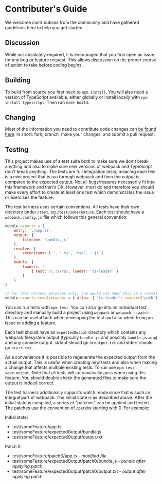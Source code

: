 # Contributer's Guide

We welcome contributions from the community and have gathered guidelines 
here to help you get started.

## Discussion

While not absolutely required, it is encouraged that you first open an issue 
for any bug or feature request. This allows discussion on the proper course of
action to take before coding begins.

## Building

To build from source you first need to `npm install`. You will also need a
version of TypeScript available, either globally or install locally with
`npm install typescript`. Then run `node build`.

## Changing

Most of the information you need to contribute code changes can [be found here](https://guides.github.com/activities/contributing-to-open-source/).
In short: fork, branch, make your changes, and submit a pull request.

## Testing

This project makes use of a test suite both to make sure we don't break
anything and also to make sure new versions of webpack and TypeScript don't
break anything. The tests are full integration tests, meaning each test is a
mini project that is run through webpack and then the output is compared to the
expected output. Not all bugs/features necessarily fit into this framework and
that's OK. However, most do and therefore you should make every effort to
create at least one test which demonstrates the issue or exercises the feature.

The test harness uses certain conventions. All tests have their own directory
under `/test`, eg `/test/someFeature`. Each test should have a
`webpack.config.js` file which follows this general convention:

```javascript
module.exports = {
    entry: './app.ts',
    output: {
        filename: 'bundle.js'
    },
    resolve: {
        extensions: ['', '.ts', 'tsx', '.js']
    },
    module: {
        loaders: [
            { test: /\.tsx?$/, loader: 'ts-loader' }
        ]
    }
}

// for test harness purposes only, you would not need this in a normal project
module.exports.resolveLoader = { alias: { 'ts-loader': require('path').join(__dirname, "../../index.js") } }
```

You can run tests with `npm test`. You can also go into an individual test
directory and manually build a project using `webpack` or `webpack --watch`.
This can be useful both when developing the test and also when fixing an issue
or adding a feature.

Each test should have an `expectedOutput` directory which contains any webpack
filesystem output (typically `bundle.js` and possibly `bundle.js.map`) and any 
console output. stdout should go in `output.txt` and stderr should go in
`err.txt`.

As a convenience it is possible to regenerate the expected output from the 
actual output. This is useful when creating new tests and also when making a
change that affects multiple existing tests. To run use 
`npm test -- --save-output`. Note that all tests will automatically pass when
using this feature. You should double check the generated files to make sure
the output is indeed correct.

The test harness additionally supports watch mode since that is such an
integral part of webpack. The initial state is as described above. After the
initial state is compiled, a series of "patches" can be applied and tested. The
patches use the convention of `/patchN` starting with 0. For example:

Initial state:
- test/someFeature/app.ts
- test/someFeature/expectedOutput/bundle.js
- test/someFeature/expectedOutput/output.txt

Patch 0
- test/someFeature/patch0/app.ts - *modified file*
- test/someFeature/expectedOutput/patch0/bundle.js - *bundle after applying patch*
- test/someFeature/expectedOutput/patch0/output.txt - *output after applying patch*